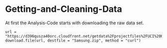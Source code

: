 Getting-and-Cleaning-Data
=========================

At first the Analysis-Code starts with downloading the raw data set.

```
url = "https://d396qusza40orc.cloudfront.net/getdata%2Fprojectfiles%2FUCI%20HAR%20Dataset.zip"
download.file(url, destfile = "Samsung.zip", method = "curl")
```

